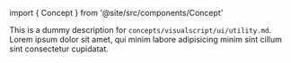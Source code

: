 import { Concept } from '@site/src/components/Concept'

<Concept
  title    = "ui/utility"
  kind     = "Core"
  category = "Visualscript"
  block    = {true}>
This is a dummy description for `concepts/visualscript/ui/utility.md`.
Lorem ipsum dolor sit amet, qui minim labore adipisicing minim sint cillum sint consectetur cupidatat.
</Concept>


